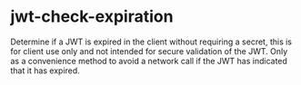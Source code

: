 # jwt-check-expiration

Determine if a JWT is expired in the client without requiring a secret, this is for client use only and not intended for secure validation of the JWT. Only as a convenience method to avoid a network call if the JWT has indicated that it has expired.
